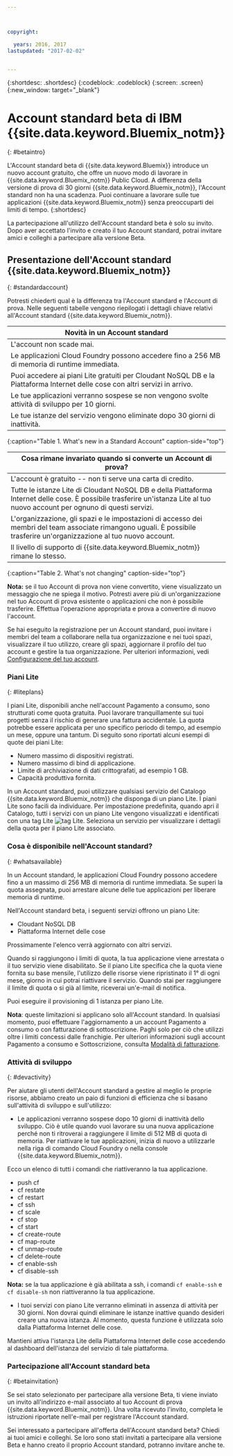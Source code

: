 ```yaml
---



copyright:

  years: 2016, 2017
lastupdated: "2017-02-02"


---
```


{:shortdesc: .shortdesc}
{:codeblock: .codeblock}
{:screen: .screen}
{:new_window: target="_blank"}

# Account standard beta di IBM {{site.data.keyword.Bluemix_notm}} 
{: #betaintro}

L'Account standard beta di {{site.data.keyword.Bluemix}} introduce un nuovo account gratuito, che offre un nuovo modo di lavorare in {{site.data.keyword.Bluemix_notm}} Public Cloud. A differenza della versione di prova di 30 giorni {{site.data.keyword.Bluemix_notm}}, l'Account standard non ha una scadenza. Puoi continuare a lavorare sulle tue applicazioni {{site.data.keyword.Bluemix_notm}} senza preoccuparti dei limiti di tempo. 
{:shortdesc}

La partecipazione all'utilizzo dell'Account standard beta è solo su invito. Dopo aver accettato l'invito e creato il tuo Account standard, potrai invitare amici e colleghi a partecipare alla versione Beta.  

## Presentazione dell'Account standard {{site.data.keyword.Bluemix_notm}}
{: #standardaccount}

Potresti chiederti qual è la differenza tra l'Account standard e l'Account di prova. Nelle seguenti tabelle vengono riepilogati i dettagli chiave relativi all'Account standard {{site.data.keyword.Bluemix_notm}}. 

|Novità in un Account standard |    
|-----------------|
| L'account non scade mai. |
| Le applicazioni Cloud Foundry possono accedere fino a 256 MB di memoria di runtime immediata. |
| Puoi accedere ai piani Lite gratuiti per Cloudant NoSQL DB e la Piattaforma Internet delle cose con altri servizi in arrivo. |
| Le tue applicazioni verranno sospese se non vengono svolte attività di sviluppo per 10 giorni. |
| Le tue istanze del servizio vengono eliminate dopo 30 giorni di inattività. |
{:caption="Table 1. What's new in a Standard Account" caption-side="top"}

|Cosa rimane invariato quando si converte un Account di prova? | 
|-----------------|
|L'account è gratuito -- non ti serve una carta di credito. |
|Tutte le istanze Lite di Cloudant NoSQL DB e della Piattaforma Internet delle cose. È possibile trasferire un'istanza Lite al tuo nuovo account per ognuno di questi servizi. |
|L'organizzazione, gli spazi e le impostazioni di accesso dei membri del team associate rimangono uguali. È possibile trasferire un'organizzazione al tuo nuovo account. |
|Il livello di supporto di {{site.data.keyword.Bluemix_notm}} rimane lo stesso. |
{:caption="Table 2. What's not changing" caption-side="top"}

**Nota:** se il tuo Account di prova non viene convertito, viene visualizzato un messaggio che ne spiega il motivo. Potresti avere più di un'organizzazione nel tuo Account di prova esistente o applicazioni che non è possibile trasferire. Effettua l'operazione appropriata e prova a convertire di nuovo l'account.

Se hai eseguito la registrazione per un Account standard, puoi invitare i membri del team a collaborare nella tua organizzazione e nei tuoi spazi, visualizzare il tuo utilizzo, creare gli spazi, aggiornare il profilo del tuo account e gestire la tua organizzazione. Per ulteriori
informazioni, vedi [Configurazione del tuo account](/docs/admin/adminpublic.html#account).

### Piani Lite
{: #liteplans}
   
I piani Lite, disponibili anche nell'account Pagamento a consumo, sono strutturati come quota gratuita. Puoi lavorare tranquillamente sui tuoi progetti senza il rischio di generare una fattura accidentale. La quota potrebbe essere applicata per uno specifico periodo di tempo, ad esempio un mese, oppure una tantum. Di seguito sono riportati alcuni esempi di quote dei piani Lite:

<ul>
<li>Numero massimo di dispositivi registrati.</li>
<li>Numero massimo di bind di applicazione.</li>
<li>Limite di archiviazione di dati crittografati, ad esempio 1 GB.</li>
<li>Capacità produttiva fornita.</li>
</ul> 

In un Account standard, puoi utilizzare qualsiasi servizio del Catalogo {{site.data.keyword.Bluemix_notm}} che disponga di un piano Lite. I piani Lite sono facili da individuare. Per impostazione predefinita, quando apri il Catalogo, tutti i servizi con un piano Lite vengono visualizzati e identificati con una tag Lite ![tag Lite](../icons/Lite.svg). Seleziona un servizio per visualizzare i dettagli della quota per il piano Lite associato.

### Cosa è disponibile nell'Account standard?
{: #whatsavailable}

In un Account standard, le applicazioni Cloud Foundry possono accedere fino a un massimo di 256 MB di memoria di runtime immediata. Se superi la quota assegnata, puoi arrestare alcune delle tue applicazioni per liberare memoria di runtime. 

Nell'Account standard beta, i seguenti servizi offrono un piano Lite:

<ul>
<li>Cloudant NoSQL DB</li>
<li>Piattaforma Internet delle cose</li>
</ul>

Prossimamente l'elenco verrà aggiornato con altri servizi.

Quando si raggiungono i limiti di quota, la tua applicazione viene arrestata o il tuo servizio viene disabilitato. Se il piano Lite specifica che la quota viene fornita su base mensile, l'utilizzo delle risorse viene ripristinato il 1° di ogni mese, giorno in cui potrai riattivare il servizio. Quando stai per raggiungere il limite di quota o si già al limite, riceverai un'e-mail di notifica. 

Puoi eseguire il provisioning di 1 istanza per piano Lite. 

**Nota**: queste limitazioni si applicano solo all'Account standard. In qualsiasi momento, puoi effettuare l'aggiornamento a un account Pagamento a consumo o con fatturazione di sottoscrizione. Paghi solo per ciò che utilizzi oltre i limiti concessi dalle franchigie. Per ulteriori informazioni sugli account Pagamento a consumo e Sottoscrizione, consulta [Modalità di fatturazione](/docs/pricing/index.html#pay-accounts).

### Attività di sviluppo
{: #devactivity}

Per aiutare gli utenti dell'Account standard a gestire al meglio le proprie risorse, abbiamo creato un paio di funzioni di efficienza che si basano sull'attività di sviluppo e sull'utilizzo:

 * Le applicazioni verranno sospese dopo 10 giorni di inattività dello sviluppo. Ciò è utile quando vuoi lavorare su una nuova applicazione perché non ti ritroverai a raggiungere il limite di 512 MB di quota di memoria. Per riattivare le tue applicazioni, inizia di nuovo a utilizzarle nella riga di comando Cloud Foundry o nella console {{site.data.keyword.Bluemix_notm}}. 
 
 Ecco un elenco di tutti i comandi che riattiveranno la tua applicazione.
  * push cf
  * cf restate
  * cf restart
  * cf ssh
  * cf scale
  * cf stop
  * cf start
  * cf create-route
  * cf map-route
  * cf unmap-route
  * cf delete-route
  * cf enable-ssh
  * cf disable-ssh

 **Nota:** se la tua applicazione è già abilitata a ssh, i comandi `cf enable-ssh` e `cf disable-sh` non riattiveranno la tua applicazione. 

 * I tuoi servizi con piano Lite verranno eliminati in assenza di attività per 30 giorni. Non dovrai quindi eliminare le istanze inattive quando desideri creare una nuova istanza. Al momento, questa funzione è utilizzata solo dalla Piattaforma Internet delle cose. 
 
 Mantieni attiva l'istanza Lite della Piattaforma Internet delle cose accedendo al dashboard dell'istanza del servizio di tale piattaforma.
 
### Partecipazione all'Account standard beta
{: #betainvitation}

Se sei stato selezionato per partecipare alla versione Beta, ti viene inviato un invito all'indirizzo e-mail associato al tuo Account di prova {{site.data.keyword.Bluemix_notm}}. Una volta ricevuto l'invito, completa le istruzioni riportate nell'e-mail per registrare l'Account standard. 

Sei interessato a partecipare all'offerta dell'Account standard beta? Chiedi ai tuoi amici e colleghi. Se loro sono stati invitati a partecipare alla versione Beta e hanno creato il proprio Account standard, potranno invitare anche te. 
